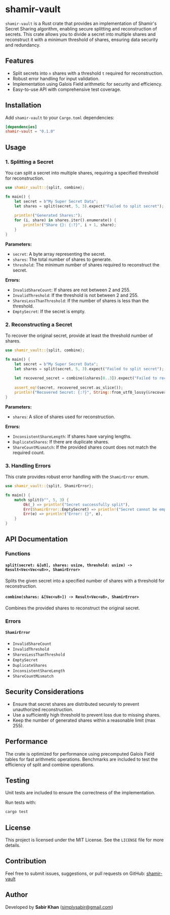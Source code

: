 # shamir-vault

`shamir-vault` is a Rust crate that provides an implementation of Shamir's Secret Sharing algorithm, enabling secure splitting and reconstruction of secrets. This crate allows you to divide a secret into multiple shares and reconstruct it with a minimum threshold of shares, ensuring data security and redundancy.

## Features

- Split secrets into `n` shares with a threshold `t` required for reconstruction.
- Robust error handling for input validation.
- Implementation using Galois Field arithmetic for security and efficiency.
- Easy-to-use API with comprehensive test coverage.

## Installation

Add `shamir-vault` to your `Cargo.toml` dependencies:

```toml
[dependencies]
shamir-vault = "0.1.0"
```

## Usage

### 1. Splitting a Secret

You can split a secret into multiple shares, requiring a specified threshold for reconstruction.

```rust
use shamir_vault::{split, combine};

fn main() {
    let secret = b"My Super Secret Data";
    let shares = split(secret, 5, 3).expect("Failed to split secret");
    
    println!("Generated Shares:");
    for (i, share) in shares.iter().enumerate() {
        println!("Share {}: {:?}", i + 1, share);
    }
}
```

**Parameters:**
- `secret`: A byte array representing the secret.
- `shares`: The total number of shares to generate.
- `threshold`: The minimum number of shares required to reconstruct the secret.

**Errors:**
- `InvalidShareCount`: If shares are not between 2 and 255.
- `InvalidThreshold`: If the threshold is not between 2 and 255.
- `SharesLessThanThreshold`: If the number of shares is less than the threshold.
- `EmptySecret`: If the secret is empty.

### 2. Reconstructing a Secret

To recover the original secret, provide at least the threshold number of shares.

```rust
use shamir_vault::{split, combine};

fn main() {
    let secret = b"My Super Secret Data";
    let shares = split(secret, 5, 3).expect("Failed to split secret");
    
    let recovered_secret = combine(&shares[0..3]).expect("Failed to reconstruct secret");
    
    assert_eq!(secret, recovered_secret.as_slice());
    println!("Recovered Secret: {:?}", String::from_utf8_lossy(&recovered_secret));
}
```

**Parameters:**
- `shares`: A slice of shares used for reconstruction.

**Errors:**
- `InconsistentShareLength`: If shares have varying lengths.
- `DuplicateShares`: If there are duplicate shares.
- `ShareCountMismatch`: If the provided shares count does not match the required count.

### 3. Handling Errors

This crate provides robust error handling with the `ShamirError` enum.

```rust
use shamir_vault::{split, ShamirError};

fn main() {
    match split(b"", 5, 3) {
        Ok(_) => println!("Secret successfully split"),
        Err(ShamirError::EmptySecret) => println!("Secret cannot be empty"),
        Err(e) => println!("Error: {}", e),
    }
}
```

## API Documentation

### Functions

#### `split(secret: &[u8], shares: usize, threshold: usize) -> Result<Vec<Vec<u8>>, ShamirError>`

Splits the given secret into a specified number of shares with a threshold for reconstruction.

#### `combine(shares: &[Vec<u8>]) -> Result<Vec<u8>, ShamirError>`

Combines the provided shares to reconstruct the original secret.

### Errors

#### `ShamirError`

- `InvalidShareCount`
- `InvalidThreshold`
- `SharesLessThanThreshold`
- `EmptySecret`
- `DuplicateShares`
- `InconsistentShareLength`
- `ShareCountMismatch`

## Security Considerations

- Ensure that secret shares are distributed securely to prevent unauthorized reconstruction.
- Use a sufficiently high threshold to prevent loss due to missing shares.
- Keep the number of generated shares within a reasonable limit (max 255).

## Performance

The crate is optimized for performance using precomputed Galois Field tables for fast arithmetic operations. Benchmarks are included to test the efficiency of split and combine operations.

## Testing

Unit tests are included to ensure the correctness of the implementation.

Run tests with:

```sh
cargo test
```

## License

This project is licensed under the MIT License. See the `LICENSE` file for more details.

## Contribution

Feel free to submit issues, suggestions, or pull requests on GitHub: [shamir-vault](https://github.com/simplysabir/shamir-vault)

## Author

Developed by **Sabir Khan** (<simplysabir@gmail.com>)


